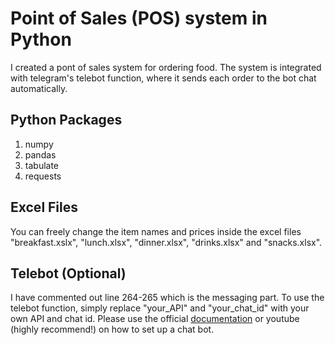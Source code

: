 # Point of Sales (POS) system in Python
I created a pont of sales system for ordering food. The system is integrated with telegram's telebot function, where it sends each order to the bot chat automatically.

## Python Packages
1. numpy
3. pandas
4. tabulate
5. requests

## Excel Files
You can freely change the item names and prices inside the excel files "breakfast.xslx", "lunch.xlsx", "dinner.xlsx", "drinks.xlsx" and "snacks.xlsx". 

## Telebot (Optional)
I have commented out line 264-265 which is the messaging part. To use the telebot function, simply replace "your_API" and "your_chat_id" with your own API and chat id. Please use the official [documentation](https://core.telegram.org/bots) or youtube (highly recommend!) on how to set up a chat bot.